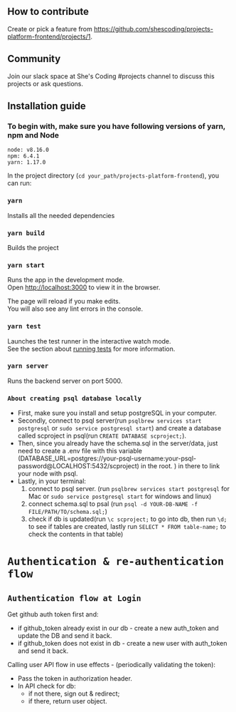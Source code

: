 ## How to contribute
Create or pick a feature from https://github.com/shescoding/projects-platform-frontend/projects/1.

## Community
Join our slack space at She's Coding #projects channel to discuss this projects or ask questions.


## Installation guide

### To begin with, make sure you have following versions of yarn, npm and Node
`node: v8.16.0` <br />
`npm: 6.4.1` <br />
`yarn: 1.17.0` <br />

In the project directory (`cd your_path/projects-platform-frontend`), you can run:

### `yarn`

Installs all the needed dependencies

### `yarn build`

Builds the project

### `yarn start`

Runs the app in the development mode.<br />
Open [http://localhost:3000](http://localhost:3000) to view it in the browser.

The page will reload if you make edits.<br />
You will also see any lint errors in the console.

### `yarn test`

Launches the test runner in the interactive watch mode.<br />
See the section about [running tests](https://facebook.github.io/create-react-app/docs/running-tests) for more information.

### `yarn server`

Runs the backend server on port 5000.<br />


### `About creating psql database locally`

- First, make sure you install and setup postgreSQL in your computer.
- Secondly, connect to psql server(run ```psqlbrew services start postgresql``` or ```sudo service postgresql start```) and create a database called scproject in psql(run ```CREATE DATABASE scproject;```).
- Then, since you already have the schema.sql in the server/data, just need to create a .env file with this variable (DATABASE_URL=postgres://your-psql-username:your-psql-password@LOCALHOST:5432/scproject) in the root. ) in there to link your node with psql.
- Lastly, in your terminal:
  1. connect to psql server. (run ```psqlbrew services start postgresql``` for Mac or ```sudo service postgresql start``` for windows and linux)
  2. connect schema.sql to psal (run ```psql -d YOUR-DB-NAME -f FILE/PATH/TO/schema.sql;```)
  3. check if db is updated(run ```\c scproject;``` to go into db, then run ```\d;``` to see if tables are created, lastly run ```SELECT * FROM table-name;``` to check the contents in that table)

# `Authentication & re-authentication flow`

## `Authentication flow at Login`

Get github auth token first and:

- if github_token already exist in our db - create a new auth_token and update the DB and send it back.
- if github_token does not exist in db - create a new user with auth_token and send it back.

Calling user API flow in use effects - (periodically validating the token):

- Pass the token in authorization header.
- In API check for db:
  - if not there, sign out & redirect;
  - if there, return user object.
